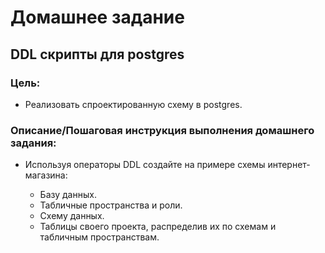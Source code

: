 # Домашнее задание
## DDL скрипты для postgres

### Цель:
* Реализовать спроектированную схему в postgres.


### Описание/Пошаговая инструкция выполнения домашнего задания:
* Используя операторы DDL создайте на примере схемы интернет-магазина:

  * Базу данных.
  * Табличные пространства и роли.
  * Схему данных.
  * Таблицы своего проекта, распределив их по схемам и табличным пространствам.
